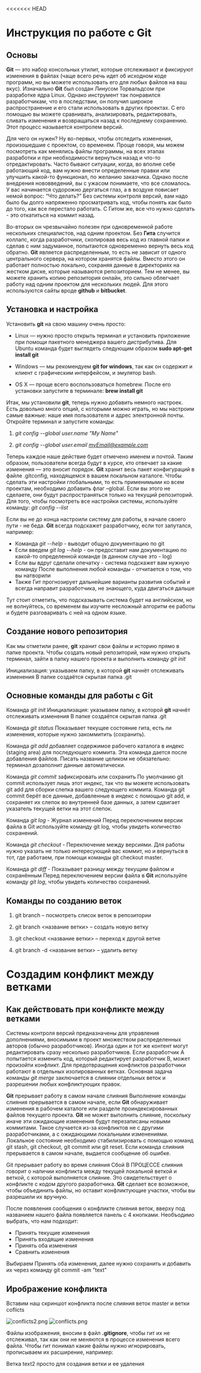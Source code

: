 <<<<<<< HEAD
# Инструкция по работе с Git

## Основы

**Git** — это набор консольных утилит, которые отслеживают и фиксируют изменения в файлах (чаще всего речь идет об исходном коде программ, но вы можете использовать его для любых файлов на ваш вкус). Изначально **Git** был создан Линусом Торвальдсом при разработке ядра Linux. Однако инструмент так понравился разработчикам, что в последствии, он получил широкое распространение и его стали использовать в других проектах. С его помощью вы можете сравнивать, анализировать, редактировать, сливать изменения и возвращаться назад к последнему сохранению. Этот процесс называется контролем версий.

Для чего он нужен? Ну во-первых, чтобы отследить изменения, произошедшие с проектом, со временем. Проще говоря, мы можем посмотреть как менялись файлы программы, на всех этапах разработки и при необходимости вернуться назад и что-то отредактировать. Часто бывают ситуации, когда, во вполне себе работающий код, вам нужно внести определенные правки или улучшить какой-то функционал, по желанию заказчика. Однако после внедрения нововведений, вы с ужасом понимаете, что все сломалось. У вас начинается судорожно дергаться глаз, а в воздухе повисает немой вопрос: “Что делать?” Без системы контроля версий, вам надо было бы долго напряженно просматривать код, чтобы понять как было до того, как все перестало работать. С Гитом же, все что нужно сделать - это откатиться на коммит назад.

Во-вторых он чрезвычайно полезен при одновременной работе нескольких специалистов, над одним проектом. Без **Гита** случится коллапс, когда разработчики, скопировав весь код из главной папки и сделав с ним задуманное, попытаются одновременно вернуть весь код обратно.
**Git** является распределенным, то есть не зависит от одного центрального сервера, на котором хранятся файлы. Вместо этого он работает полностью локально, сохраняя данные в директориях на жестком диске, которые называются репозиторием. Тем не менее, вы можете хранить копию репозитория онлайн, это сильно облегчает работу над одним проектом для нескольких людей. Для этого используются сайты вроде **github** и **bitbucket**.

## Установка и настройка

Установить **git** на свою машину очень просто:
* Linux — нужно просто открыть терминал и установить приложение при помощи пакетного менеджера вашего дистрибутива. Для Ubuntu команда будет выглядеть следующим образом **sudo apt-get install git**

* Windows — мы рекомендуем **git for windows**, так как он содержит и клиент с графическим интерфейсом, и эмулятор bash.

* OS X — проще всего воспользоваться homebrew. После его установки запустите в терминале: **brew install git**

Итак, мы установили **git**, теперь нужно добавить немного настроек. Есть довольно много опций, с которыми можно играть, но мы настроим самые важные: наше имя пользователя и адрес электронной почты. Откройте терминал и запустите команды:

1. *git config --global user.name "My Name"*

2. *git config --global user.email myEmail@example.com*

Теперь каждое наше действие будет отмечено именем и почтой. Таким образом, пользователи всегда будут в курсе, кто отвечает за какие изменения — это вносит порядок.
**Git** хранит весь пакет конфигураций в файле .gitconfig, находящемся в вашем локальном каталоге. Чтобы сделать эти настройки глобальными, то есть применимыми ко всем проектам, необходимо добавить флаг –global. Если вы этого не сделаете, они будут распространяться только на текущий репозиторий.
Для того, чтобы посмотреть все настройки системы, используйте команду:
 *git config --list*

 Если вы не до конца настроили систему для работы, в начале своего пути - не беда. **Git** всегда подскажет разработчику, если тот запутался, например:

* Команда *git --help* - выводит общую документацию по git
* Если введем *git log --help* - он предоставит нам документацию по какой-то определенной команде (в данном случае это - log)
* Если вы вдруг сделали опечатку - система подскажет вам нужную команду
После выполнения любой команды - отчитается о том, что вы натворили
* Также Гит прогнозирует дальнейшие варианты развития событий и всегда направит разработчика, не знающего, куда двигаться дальше

Тут стоит отметить, что подсказывать система будет на английском, но не волнуйтесь, со временем вы изучите несложный алгоритм ее работы и будете разговаривать с ней на одном языке.

## Создание нового репозитория

Как мы отметили ранее, **git** хранит свои файлы и историю прямо в папке проекта. Чтобы создать новый репозиторий, нам нужно открыть терминал, зайти в папку нашего проекта и выполнить команду *git init*

Инициализация: указываем папку, в которой
**git** начнёт отслеживать изменения
В папке создаётся скрытая папка .git

## Основные команды для работы с Git

Команда *git init*
Инициализация: указываем папку, в которой
**git** начнёт отслеживать изменения
В папке создаётся скрытая папка .git

 Команда *git status* Показывает текущее состояние гита, есть ли изменения, которые нужно закоммитить
(сохранить).

Команда *git add*
добавляет содержимое рабочего каталога в индекс (staging area) для последующего коммита. Эта команда дается после добавления
файлов. Писать название целиком не обязательно: терминал дозаполнит данные автоматически.

Команда *git commit*
зафиксировать или сохранить
По умолчанию git commit использует лишь этот индекс, так что вы можете использовать git add для сборки слепка вашего следующего коммита.
Команда git commit берёт все данные, добавленные в индекс с помощью git add, и сохраняет их
слепок во внутренней базе данных, а затем сдвигает указатель текущей ветки на этот слепок.

Команда *git log* -
Журнал изменений
Перед переключением версии файла в Git
используйте команду git log, чтобы увидеть
количество сохранений.

Команда *git checkout* - Переключение между версиями.
Для работы нужно указать не только
интересующий вас коммит, но и вернуться в тот, где работаем, при помощи команды git checkout master.

Команда *git diff* - Показывает разницу между текущим файлом
и сохранённым
Перед переключением версии файла в **Git**
используйте команду *git log*, чтобы увидеть
количество сохранений.

## Команды по созданию веток

1. git branch – посмотреть список веток в репозитории

2. git branch <название ветки> – создать новую ветку

3. git checkout <название ветки> – переход к другой ветке

4. git branch -d <название ветки> – удалить ветку



# Создадим конфликт между ветками

## Как действовать при конфликте между ветками

Системы контроля версий предназначены для управления дополнениями, вносимыми в проект множеством распределенных авторов (обычно разработчиков). Иногда один и тот же контент могут редактировать сразу несколько разработчиков. Если разработчик A попытается изменить код, который редактирует разработчик B, может произойти конфликт. Для предотвращения конфликтов разработчики работают в отдельных изолированных ветках. Основная задача команды *git merge* заключается в слиянии отдельных веток и разрешении любых конфликтующих правок.


**Git** прерывает работу в самом начале слияния
Выполнение команды слияния прерывается в самом начале, если **Git** обнаруживает изменения в рабочем каталоге или разделе проиндексированных файлов текущего проекта. **Git** не может выполнить слияние, поскольку иначе эти ожидающие изменения будут перезаписаны новыми коммитами. Такое случается из-за конфликтов не с другими разработчиками, а с ожидающими локальными изменениями. Локальное состояние необходимо стабилизировать с помощью команд git stash, git checkout, git commit или git reset. Если команда слияния прерывается в самом начале, выдается сообщение об ошибке.

Git прерывает работу во время слияния
Сбой В ПРОЦЕССЕ слияния говорит о наличии конфликта между текущей локальной веткой и веткой, с которой выполняется слияние. Это свидетельствует о конфликте с кодом другого разработчика. **Git** сделает все возможное, чтобы объединить файлы, но оставит конфликтующие участки, чтобы вы разрешили их вручную. 

После появления сообщения о конфликте слияния веток, вверху под названием нашего файла появляется панель с 4 кнопками. Необъодимо выбрать, что нам подходит:

* Принять текущие изменения
* Принять входящие изменения
* Принять оба изменения
* Сравнить изменения

Выбираем Принять оба изменения, далее нужно сохранить и добавить их через команду git commit -am "text"




## Иpображение конфликта
Вставим наш скриншот конфликта после слияния веток master и ветки coflicts 

![conflicts2.png](conflicts2.png)
![conflicts.png](conflicts.png)

Файлы изображения, вносим в файл **.gitignore**, чтобы гит их не отслеживал, так как они не меняются в процессе изменения всего файла. Чтобы гит понимал какие файлы нужно игнорировать, прописываем их расширение, например:

Ветка text2 просто для создания ветки и ее удаления